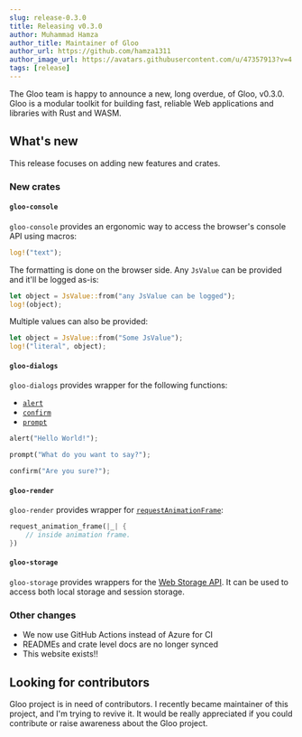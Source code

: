 ```yaml
---
slug: release-0.3.0
title: Releasing v0.3.0
author: Muhammad Hamza
author_title: Maintainer of Gloo
author_url: https://github.com/hamza1311
author_image_url: https://avatars.githubusercontent.com/u/47357913?v=4
tags: [release]
---
```


The Gloo team is happy to announce a new, long overdue, of Gloo, v0.3.0.
Gloo is a modular toolkit for building fast, reliable Web applications and libraries with Rust and WASM.

## What's new

This release focuses on adding new features and crates.

### New crates

#### `gloo-console`
 
`gloo-console` provides an ergonomic way to access the browser's console API using macros:

```rust
log!("text");
```

The formatting is done on the browser side. Any `JsValue` can be provided and it'll be logged as-is:

```rust
let object = JsValue::from("any JsValue can be logged");
log!(object);
```

Multiple values can also be provided:

```rust
let object = JsValue::from("Some JsValue");
log!("literal", object);
```

#### `gloo-dialogs`

`gloo-dialogs` provides wrapper for the following functions:

- [`alert`](https://developer.mozilla.org/en-US/docs/Web/API/Window/alert)
- [`confirm`](https://developer.mozilla.org/en-US/docs/Web/API/Window/confirm)
- [`prompt`](https://developer.mozilla.org/en-US/docs/Web/API/Window/prompt)

```rust
alert("Hello World!");
```

```rust
prompt("What do you want to say?");
```


```rust
confirm("Are you sure?");
```

#### `gloo-render`

`gloo-render` provides wrapper for 
[`requestAnimationFrame`](https://developer.mozilla.org/en-US/docs/Web/API/window/requestAnimationFrame):

```rust
request_animation_frame(|_| {
    // inside animation frame.
})
```

#### `gloo-storage`

`gloo-storage` provides wrappers for the [Web Storage API](https://developer.mozilla.org/en-US/docs/Web/API/Web_Storage_API).
It can be used to access both local storage and session storage.

### Other changes

- We now use GitHub Actions instead of Azure for CI
- READMEs and crate level docs are no longer synced
- This website exists!!

## Looking for contributors

Gloo project is in need of contributors. I recently became maintainer of this project, and I'm trying to revive it.
It would be really appreciated if you could contribute or raise awareness about the Gloo project.
